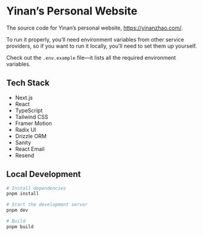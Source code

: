# Yinan’s Personal Website

The source code for Yinan’s personal website, https://yinanzhao.com/.

To run it properly, you’ll need environment variables from other service providers, so if you want to run it locally, you’ll need to set them up yourself.

Check out the `.env.example` file—it lists all the required environment variables.

## Tech Stack

- Next.js
- React
- TypeScript
- Tailwind CSS
- Framer Motion
- Radix UI
- Drizzle ORM
- Sanity
- React Email
- Resend

## Local Development

```bash
# Install dependencies
pnpm install

# Start the development server
pnpm dev

# Build
pnpm build
```
